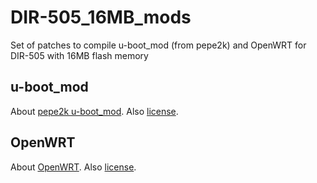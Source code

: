 # DIR-505_16MB_mods
Set of patches to compile u-boot_mod (from pepe2k) and OpenWRT for DIR-505 with 16MB flash memory

## u-boot_mod
About [pepe2k u-boot_mod](https://github.com/pepe2k/u-boot_mod).
Also [license](https://github.com/pepe2k/u-boot_mod#license-outdated-sources-etc).

## OpenWRT
About [OpenWRT](https://openwrt.org).
Also [license](https://openwrt.org/license).
